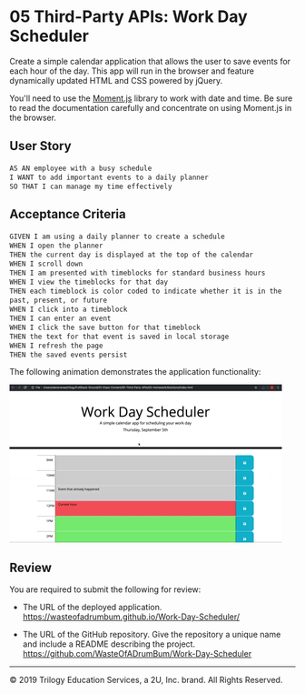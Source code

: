 # 05 Third-Party APIs: Work Day Scheduler

Create a simple calendar application that allows the user to save events for each hour of the day. This app will run in the browser and feature dynamically updated HTML and CSS powered by jQuery.

You'll need to use the [Moment.js](https://momentjs.com/) library to work with date and time. Be sure to read the documentation carefully and concentrate on using Moment.js in the browser.

## User Story

```
AS AN employee with a busy schedule
I WANT to add important events to a daily planner
SO THAT I can manage my time effectively
```

## Acceptance Criteria

```
GIVEN I am using a daily planner to create a schedule
WHEN I open the planner
THEN the current day is displayed at the top of the calendar
WHEN I scroll down
THEN I am presented with timeblocks for standard business hours
WHEN I view the timeblocks for that day
THEN each timeblock is color coded to indicate whether it is in the past, present, or future
WHEN I click into a timeblock
THEN I can enter an event
WHEN I click the save button for that timeblock
THEN the text for that event is saved in local storage
WHEN I refresh the page
THEN the saved events persist
```

The following animation demonstrates the application functionality:

![day planner demo](./assets/images/05-third-party-apis-homework-demo.gif)

## Review

You are required to submit the following for review:

* The URL of the deployed application. 
https://wasteofadrumbum.github.io/Work-Day-Scheduler/

* The URL of the GitHub repository. Give the repository a unique name and include a README describing the project.
https://github.com/WasteOfADrumBum/Work-Day-Scheduler

- - -
© 2019 Trilogy Education Services, a 2U, Inc. brand. All Rights Reserved.
